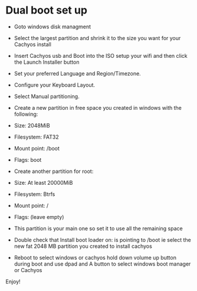 # Dual boot set up
- Goto windows disk managment

- Select the largest partition and shrink it to the size you want for your Cachyos install


- Insert Cachyos usb and Boot into the ISO setup your wifi and then click the Launch Installer button

- Set your preferred Language and Region/Timezone.

- Configure your Keyboard Layout.

- Select Manual partitioning.

 - Create a new partition in free space you created in windows with the following:
- Size: 2048MiB
- Filesystem: FAT32
- Mount point: /boot
- Flags: boot


- Create another partition for root:
- Size: At least 20000MiB
- Filesystem: Btrfs
- Mount point: /
- Flags: (leave empty) 
- This partition is your main one so set it to use all the remaining space
   
- Double check that Install boot loader on: is pointing to /boot ie select the new fat 2048 MB partition you created to install cachyos 

- Reboot to select windows or cachyos hold down volume up button during boot and use dpad and A button to select windows boot manager or Cachyos 

Enjoy!
